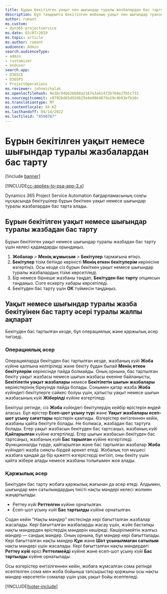 ```yaml
---
title: Бұрын бекітілген уақыт пен шығындар туралы жазбалардан бас тарту
description: Бұл тақырыпта бекітілген жобаның уақыт пен шығындар транзакциясынан бас тарту жолы туралы ақпарат берілген.
author: rumant
ms.custom:
- dyn365-projectservice
ms.date: 03/07/2019
ms.topic: article
ms.author: rumant
audience: Admin
search.audienceType:
- admin
- customizer
- enduser
search.app:
- D365CE
- D365PS
- ProjectOperations
ms.reviewer: johnmichalak
ms.openlocfilehash: 9e3bc94b626b88a2167e3a61472b768e2fb5c731
ms.sourcegitcommit: c0792bd65d92db25e0e8864879a19c4b93efb10c
ms.translationtype: MT
ms.contentlocale: kk-KZ
ms.lasthandoff: 04/14/2022
ms.locfileid: "8590767"
---
```

# <a name="cancel-previously-approved-time-or-expense-entries"></a>Бұрын бекітілген уақыт немесе шығындар туралы жазбалардан бас тарту

[!include [banner](../includes/psa-now-project-operations.md)]

[!INCLUDE[cc-applies-to-psa-app-3.x](../includes/cc-applies-to-psa-app-3x.md)]

Dynamics 365 Project Service Automation бағдарламасының соңғы нұсқасында бекітушілер бұрын бекіткен уақыт немесе шығындар туралы жазбалардан бас тарта алады.

## <a name="cancel-a-previously-approved-time-or-expense-entry"></a>Бұрын бекітілген уақыт немесе шығындар туралы жазбадан бас тарту

Бұрын бекітілген уақыт немесе шығындар туралы жазбадан бас тарту үшін келесі қадамдарды орындаңыз.

1. **Жобалар** \> **Менің жұмысым** \> **Бекітулер** тармағына өтіңіз.
2. **Бекітулер** тізім бетінде көріністі **Менің өткен бекітулерім** көрінісіне өзгертіңіз. Осы кезде сіз бұрын бекіткен уақыт немесе шығындар туралы жазбалардың тізімі көрсетіледі.
3. Бір немесе бірнеше жазбаны таңдап, **Бекітуден бас тарту** опциясын таңдаңыз. Сізге ескерту хабары көрсетіледі.
4. Бекітуден бас тарту үшін **ОК** түймесін таңдаңыз.

## <a name="understand-the-impact-of-canceling-a-time-or-expense-entry-approval"></a>Уақыт немесе шығындар туралы жазба бекітуінен бас тарту әсері туралы жалпы ақпарат

Бекітуден бас тартылған кезде, бұл операциялық және қаржылық әсер тигізеді.

### <a name="operational-impact"></a>Операциялық әсер

Операцияларда бекітуден бас тартылған кезде, жазбаның күйі **Жоба** күйіне қалпына келтіріледі және бекіту бұдан былай **Менің өткен бекітулерім** көрінісінде пайда болмайды. Оның орнына, бас тартылған бекіту уақыт жазбасы немесе шығын жазбасы екеніне байланысты, **Бекітілетін уақыт жазбалары** немесе **Бекітілетін шығын жазбалары** көріністерінің біреуінде пайда болады. Сонымен қатар жазба **Жоба** күйіндегі бекітулерге сәйкес болуы үшін, қатысты уақыт немесе шығын жазбасының күйі **Жіберілді** күйіне өзгертіледі.

Бекітуші ретінде, сіз **Жоба** күйіндегі бекітулердің кейбір өрістерін өңдей аласыз. Бұл өрістер **Есеп-шот ұсыну түрі** және **Уақыт жазбалары есеп-шот ұсыну сағаттары** өрістерін қамтиды. Өзгерістер енгізгеннен кейін, жазбаны қайта бекітуге болады. Не болмаса, жазбадан бас тартуға болады. Егер уақыт жазбасын бекітуден бас тартсаңыз, жазбаның күйі **Қайтарылған** күйіне өзгертіледі. Егер шығын жазбасын бекітуден бас тартсаңыз, жазбаның күйі **Бас тарылған** күйіне өзгертіледі. Функционалды түрде, қайтарылған және бас тартылған жазбалар **Жоба** күйіндегі жазба сияқты бірдей әрекет етеді. Жобалық топ мүшесі жазбаға қандай да бір қажетті өзгерістерді енгізіп, оны бекіту үшін қайта жібере алады немесе жазбаны толығымен жоя алады.

### <a name="financial-impact"></a>Қаржылық әсер

Бекітуден бас тарту жобаға қаржылық жағынан да әсер етеді. Алдымен, шығындар мен сатылымдардың тиісті нақты мәндері келесі жолмен жаңартылады:

- Реттеу күйі **Реттелген** күйіне орнатылған.
- Есеп-шот ұсыну күйі **Бас тартылды** күйіне орнатылған.

Содан кейін "Нақты мәндер" кестесінде кері бағытталған жазбалар жасалады. Кері бағытталған жазбаларды жасау үшін, жүйе бастапқы нақты мәндерден өрістердің мәндерін көшіреді. Көшірілмейтін жалғыз мәндер — сандық мәндер. Оның орнына, бұл мәндер кері бағытталады. Кері бағытталған нақты мәндер **Құн** және **Шот ұсынылмаған сатылым** нақты мәндері үшін жасалады. Кері бағытталған нақты мәндердегі **Реттеу күйі** өрісі **Реттелмейді** күйіне және есеп-шот ұсыну күйі **Бас тартылды** күйіне орнатылады.

Осы өзгерістер енгізілгеннен кейін, жобаға жұмсалған сома ретінде есептелген сома мен жоба бойынша тапсырыстар қоржыны осы нақты мәндер көрсететін сомалар үшін ұзақ уақыт бойы есептеледі.


[!INCLUDE[footer-include](../includes/footer-banner.md)]
